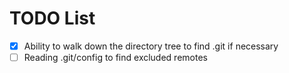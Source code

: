 # TODO List

 - [X] Ability to walk down the directory tree to find .git if necessary
 - [ ] Reading .git/config to find excluded remotes
